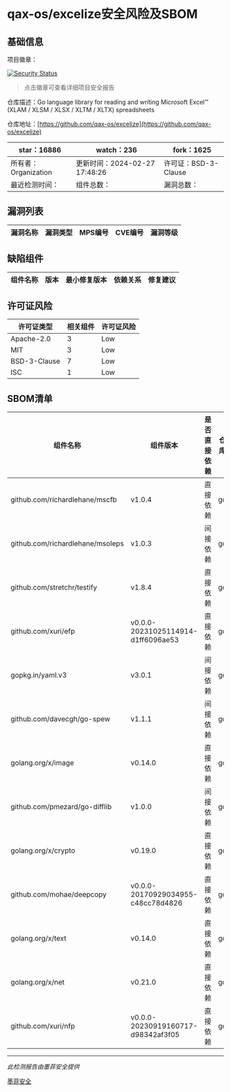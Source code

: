# qax-os/excelize安全风险及SBOM

## 基础信息

项目徽章：

[![Security Status](https://www.murphysec.com/platform3/v31/badge/1762543717827944448.svg)](https://www.murphysec.com/console/report/1749868294785966081/1762543717827944448)

> 点击徽章可查看详细项目安全报告

仓库描述：Go language library for reading and writing Microsoft Excel™ (XLAM / XLSM / XLSX / XLTM / XLTX) spreadsheets

仓库地址：[https://github.com/qax-os/excelize](https://github.com/qax-os/excelize)

| star：16886 | watch：236 | fork：1625 |
| ----------- | -------------- | ------------ |
| 所有者：Organization | 更新时间：2024-02-27 17:48:26 | 许可证：BSD-3-Clause |
| 最近检测时间： | 组件总数： | 漏洞总数： |




## 漏洞列表

| 漏洞名称 | 漏洞类型 | MPS编号 | CVE编号 | 漏洞等级 |
| ------- | ------ | ------- | ------ | ----- |





## 缺陷组件

| 组件名称 | 版本 | 最小修复版本 | 依赖关系 | 修复建议 |
| -------- | ---- | ------------ | -------- | -------- |





## 许可证风险

| 许可证类型 | 相关组件 | 许可证风险 |
| ---------- | -------- | ---------- |
|Apache-2.0|3|Low|
|MIT|3|Low|
|BSD-3-Clause|7|Low|
|ISC|1|Low|




## SBOM清单

| 组件名称 | 组件版本 | 是否直接依赖 | 仓库 |
| -------- | -------- | ------------ | ---- |
|github.com/richardlehane/mscfb|v1.0.4|直接依赖|go|
|github.com/richardlehane/msoleps|v1.0.3|间接依赖|go|
|github.com/stretchr/testify|v1.8.4|直接依赖|go|
|github.com/xuri/efp|v0.0.0-20231025114914-d1ff6096ae53|直接依赖|go|
|gopkg.in/yaml.v3|v3.0.1|间接依赖|go|
|github.com/davecgh/go-spew|v1.1.1|间接依赖|go|
|golang.org/x/image|v0.14.0|直接依赖|go|
|github.com/pmezard/go-difflib|v1.0.0|间接依赖|go|
|golang.org/x/crypto|v0.19.0|直接依赖|go|
|github.com/mohae/deepcopy|v0.0.0-20170929034955-c48cc78d4826|直接依赖|go|
|golang.org/x/text|v0.14.0|直接依赖|go|
|golang.org/x/net|v0.21.0|直接依赖|go|
|github.com/xuri/nfp|v0.0.0-20230919160717-d98342af3f05|直接依赖|go|


------

*此检测报告由墨菲安全提供*

[墨菲安全](www.murphysec.com)